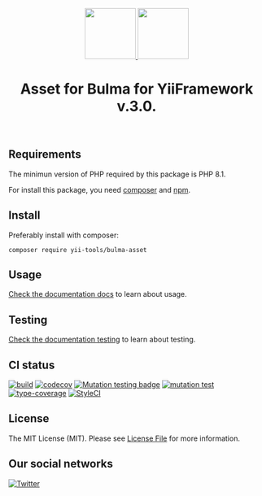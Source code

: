 <p align="center">
    <a href="https://github.com/yii-tools/bulma-asset" target="_blank">
        <img src="https://avatars.githubusercontent.com/u/121752654?s=200&v=4" height="100px">
    </a>
    <a href="https://bulma.io/" target="_blank">
        <img src="https://bulma.io/images/bulma-logo.png" height="100px">
    </a>    
    <h1 align="center">Asset for Bulma for YiiFramework v.3.0.</h1>
    <br>
</p>

## Requirements

The minimun version of PHP required by this package is PHP 8.1.

For install this package, you need [composer](https://getcomposer.org/) and [npm](https://www.npmjs.com/).

## Install

Preferably install with composer:

```shell
composer require yii-tools/bulma-asset
```

## Usage

[Check the documentation docs](/docs/install.md) to learn about usage.

## Testing

[Check the documentation testing](/docs/testing.md) to learn about testing. 

## CI status

[![build](https://github.com/yii-tools/bulma-asset/actions/workflows/build.yml/badge.svg)](https://github.com/yii-tools/bulma-asset/actions/workflows/build.yml)
[![codecov](https://codecov.io/gh/yii-tools/bulma-asset/branch/main/graph/badge.svg?token=MF0XUGVLYC)](https://codecov.io/gh/yii-tools/bulma-asset)
[![Mutation testing badge](https://img.shields.io/endpoint?style=flat&url=https%3A%2F%2Fbadge-api.stryker-mutator.io%2Fgithub.com%2Fyii-tools%2Fbulma-asset%2Fmain)](https://dashboard.stryker-mutator.io/reports/github.com/yii-tools/bulma-asset/main)
[![mutation test](https://github.com/yii-tools/bulma-asset/actions/workflows/mutation.yml/badge.svg)](https://github.com/yii-tools/bulma-asset/actions/workflows/mutation.yml)
[![type-coverage](https://shepherd.dev/github/yii-tools/bulma-asset/coverage.svg)](https://shepherd.dev/github/yii-tools/bulma-asset)
[![StyleCI](https://github.styleci.io/repos/383830339/shield?branch=main)](https://github.styleci.io/repos/383830339?branch=main)

## License

The MIT License (MIT). Please see [License File](LICENSE.md) for more information.

## Our social networks

[![Twitter](https://img.shields.io/badge/twitter-follow-1DA1F2?logo=twitter&logoColor=1DA1F2&labelColor=555555?style=flat)](https://twitter.com/Terabytesoftw)
